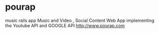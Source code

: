 # pourap
music rails app
Music and Video , 
Social Content
Web App implementing the Youtube API and GOOGLE API 
http://www.pourap.com
